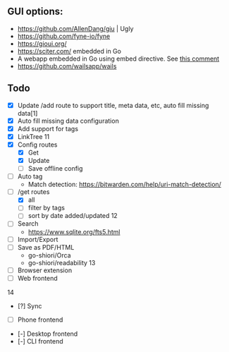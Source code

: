 ## GUI options:

- https://github.com/AllenDang/giu | Ugly
- https://github.com/fyne-io/fyne 
- https://gioui.org/
- https://sciter.com/ embedded in Go
- A webapp embedded in Go using embed directive. See [this comment](https://www.reddit.com/r/golang/comments/lmvut7/comment/gnz8kct/)
- https://github.com/wailsapp/wails


## Todo

- [x] Update /add route to support title, meta data, etc, auto fill missing data[1]
- [x] Auto fill missing data configuration
- [x] Add support for tags
- [x] LinkTree 
11
- [x] Config routes
  - [x] Get
  - [x] Update
  - [ ] Save offline config
- [ ] Auto tag
  - Match detection: https://bitwarden.com/help/uri-match-detection/
- [ ] /get routes
  - [x] all 
  - [ ] filter by tags
  - [ ] sort by date added/updated
12
- [ ] Search
  - https://www.sqlite.org/fts5.html
- [ ] Import/Export
- [ ] Save as PDF/HTML
  - go-shiori/Orca
  - go-shiori/readability
13
- [ ] Browser extension
- [ ] Web frontend

14
- [?] Sync
- [ ] Phone frontend


- [-] Desktop frontend
- [-] CLI frontend
	